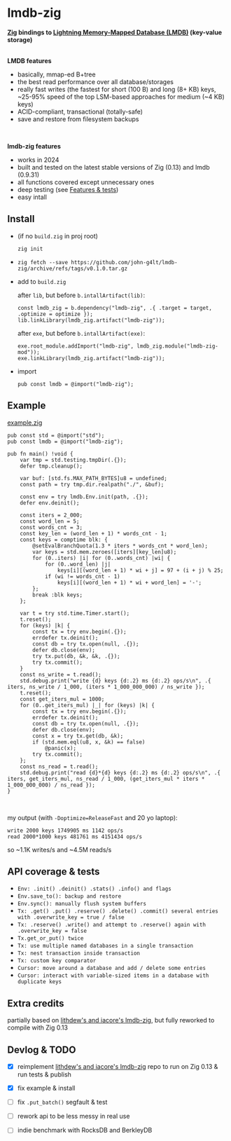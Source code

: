 # lmdb-zig
**[Zig](https://ziglang.org) bindings to [Lightning Memory-Mapped Database (LMDB)](http://www.lmdb.tech/doc/) (key-value storage)**
<br><br>

**LMDB features**
- basically, mmap-ed B+tree
- the best read performance over all database/storages
- really fast writes (the fastest for short (100 B) and long (8+ KB) keys, ~25-95% speed of the top LSM-based approaches for medium (~4 KB) keys)
- ACID-compliant, transactional (totally-safe)
- save and restore from filesystem backups
<br>

**lmdb-zig features**
- works in 2024
- built and tested on the latest stable versions of Zig (0.13) and lmdb (0.9.31)
- all functions covered except unnecessary ones
- deep testing (see [Features & tests](#features-tests))
- easy intall



## Install
- (if no `build.zig` in proj root)
  ```
  zig init
  ```
- ```
  zig fetch --save https://github.com/john-g4lt/lmdb-zig/archive/refs/tags/v0.1.0.tar.gz
  ```
- add to `build.zig`
  
  after `lib`, but before `b.intallArtifact(lib)`:

  ```zig
  const lmdb_zig = b.dependency("lmdb-zig", .{ .target = target, .optimize = optimize });
  lib.linkLibrary(lmdb_zig.artifact("lmdb-zig"));
  ```

  after `exe`, but before `b.intallArtifact(exe)`:
  
  ```zig
  exe.root_module.addImport("lmdb-zig", lmdb_zig.module("lmdb-zig-mod"));
  exe.linkLibrary(lmdb_zig.artifact("lmdb-zig"));
  ```
- import
  ```zig
  pub const lmdb = @import("lmdb-zig");
  ```



## Example
[example.zig](https://github.com/john-g4lt/lmdb-zig/blob/main/example.zig)
```zig
pub const std = @import("std");
pub const lmdb = @import("lmdb-zig");

pub fn main() !void {
    var tmp = std.testing.tmpDir(.{});
    defer tmp.cleanup();

    var buf: [std.fs.MAX_PATH_BYTES]u8 = undefined;
    const path = try tmp.dir.realpath("./", &buf);

    const env = try lmdb.Env.init(path, .{});
    defer env.deinit();

    const iters = 2_000;
    const word_len = 5;
    const words_cnt = 3;
    const key_len = (word_len + 1) * words_cnt - 1;
    const keys = comptime blk: {
        @setEvalBranchQuota(1.3 * iters * words_cnt * word_len);
        var keys = std.mem.zeroes([iters][key_len]u8);
        for (0..iters) |i| for (0..words_cnt) |wi| {
            for (0..word_len) |j|
                keys[i][(word_len + 1) * wi + j] = 97 + (i + j) % 25;
            if (wi != words_cnt - 1)
                keys[i][(word_len + 1) * wi + word_len] = '-';
        };
        break :blk keys;
    };

    var t = try std.time.Timer.start();
    t.reset();
    for (keys) |k| {
        const tx = try env.begin(.{});
        errdefer tx.deinit();
        const db = try tx.open(null, .{});
        defer db.close(env);
        try tx.put(db, &k, &k, .{});
        try tx.commit();
    }
    const ns_write = t.read();
    std.debug.print("write {d} keys {d:.2} ms {d:.2} ops/s\n", .{ iters, ns_write / 1_000, (iters * 1_000_000_000) / ns_write });
    t.reset();
    const get_iters_mul = 1000;
    for (0..get_iters_mul) |_| for (keys) |k| {
        const tx = try env.begin(.{});
        errdefer tx.deinit();
        const db = try tx.open(null, .{});
        defer db.close(env);
        const x = try tx.get(db, &k);
        if (std.mem.eql(u8, x, &k) == false)
            @panic(x);
        try tx.commit();
    };
    const ns_read = t.read();
    std.debug.print("read {d}*{d} keys {d:.2} ms {d:.2} ops/s\n", .{ iters, get_iters_mul, ns_read / 1_000, (get_iters_mul * iters * 1_000_000_000) / ns_read });
}
```
<br>

my output (with `-Doptimize=ReleaseFast` and 20 yo laptop):
```
write 2000 keys 1749905 ms 1142 ops/s
read 2000*1000 keys 481761 ms 4151434 ops/s
```
so ~1.1K writes/s and ~4.5M reads/s



## API coverage & tests
- `Env: .init() .deinit() .stats() .info() and flags`
- `Env.save_to(): backup and restore`
- `Env.sync(): manually flush system buffers`
- `Tx: .get() .put() .reserve() .delete() .commit() several entries with .overwrite_key = true / false`
- `Tx: .reserve() .write() and attempt to .reserve() again with .overwrite_key = false`
- `Tx.get_or_put() twice`
- `Tx: use multiple named databases in a single transaction`
- `Tx: nest transaction inside transaction`
- `Tx: custom key comparator`
- `Cursor: move around a database and add / delete some entries`
- `Cursor: interact with variable-sized items in a database with duplicate keys`



## Extra credits
partially based on [lithdew's and iacore's lmdb-zig](https://github.com/iacore/lmdb-zig), 
but fully reworked to compile with Zig 0.13



## Devlog & TODO
- [x] reimplement [lithdew's and iacore's lmdb-zig](https://github.com/iacore/lmdb-zig) repo 
  to run on Zig 0.13 & run tests & publish
- [x] fix example & install
- [ ] fix `.put_batch()` segfault & test
- [ ] rework api to be less messy in real use
- [ ] indie benchmark with RocksDB and BerkleyDB

